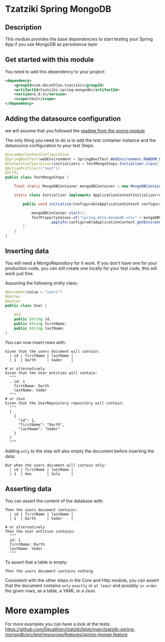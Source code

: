 Tzatziki Spring MongoDB
======

## Description

This module provides the base dependencies to start testing your Spring App if you use MongoDB as persistence layer

## Get started with this module

You need to add this dependency to your project:

```xml
<dependency>
    <groupId>com.decathlon.tzatziki</groupId>
    <artifactId>tzatziki-spring-mongodb</artifactId>
    <version>1.0.x</version>
    <scope>test</scope>
</dependency>
```

## Adding the datasource configuration

we will assume that you followed the [readme from the spring module](https://github.com/Decathlon/tzatziki/tree/main/tzatziki-spring)

The only thing you need to do is to add the test container instance and the datasource configuration to your test Steps.

```java
@CucumberContextConfiguration
@SpringBootTest(webEnvironment = SpringBootTest.WebEnvironment.RANDOM_PORT, classes = MongoApplication.class)
@ContextConfiguration(initializers = TestMongoSteps.Initializer.class)
@ActiveProfiles({"test"})
@Slf4j
public class TestMongoSteps {

    final static MongoDBContainer mongoDBContainer = new MongoDBContainer(DockerImageName.parse("mongo:4.2-bionic"));

    static class Initializer implements ApplicationContextInitializer<ConfigurableApplicationContext> {

        public void initialize(ConfigurableApplicationContext configurableApplicationContext) {

            mongoDBContainer.start();
            TestPropertyValues.of("spring.data.mongodb.uri=" + mongoDBContainer.getReplicaSetUrl())
                    .applyTo(configurableApplicationContext.getEnvironment());
        }
    }
}
```

## Inserting data

You will need a MongoRepository for it work. If you don't have one for your production code,
you can still create one locally for your test code, this will work just fine. 

Assuming the following entity class:
```java
@Document(value = "users")
@Getter
@Setter
public class User {

    @Id
    public String id;
    public String firstName;
    public String lastName;
}
```

You can now insert rows with:
```gherkin
Given that the users document will contain:
  | id | firstName | lastName |
  | 1  | Darth     | Vader    |

# or alternatively
Given that the User entities will contain:
  """
  - id: 1
    firstName: Darth
    lastName: Vader
  """
# or Json  
Given that the UserRepository repository will contain:
  """
  [
    {
      "id": 1,
      "firstName": "Darth",
      "lastName": "Vader"
    }
  ]
  """
```

Adding `only` to the step will also empty the document before inserting the data:
```gherkin
But when the users document will contain only:
  | id | firstName | lastName |
  | 1  | Han       | Solo     |
```

## Asserting data

You can assert the content of the database with:
```gherkin
Then the users document contains:
  | id | firstName | lastName |
  | 1  | Darth     | Vader    |

# or alternatively
Then the User entities contains:
  """
  id: 1
  firstName: Darth
  lastName: Vader
  """
```

To assert that a table is empty:
```gherkin
Then the users document contains nothing
```

Consistent with the other steps in the Core and Http module, you can assert that the document contains `only` `exactly` 
or `at least` and possibly `in order` the given rows, as a table, a YAML or a Json.

# More examples

For more examples you can have a look at the tests:
https://github.com/Decathlon/tzatziki/blob/main/tzatziki-spring-mongodb/src/test/resources/features/spring-mongo.feature
